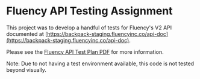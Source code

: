 # Fluency API Testing Assignment
This project was to develop a handful of tests for Fluency's V2 API documented at [https://backpack-staging.fluencyinc.co/api-doc](https://backpack-staging.fluencyinc.co/api-doc).

Please see the [Fluency API Test Plan PDF](https://github.com/iammike/fluency_api_testing_assignment/blob/main/Fluency_Accounts_API_Test_Plan.pdf) for more information.

Note: Due to not having a test environment available, this code is not tested beyond visually.
